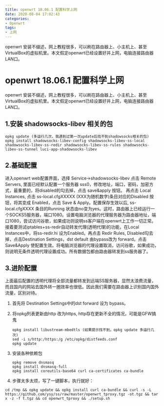 ```yaml
---
title: openwrt 18.06.1 配置科学上网
date: 2020-08-04 17:02:43
categories:
- Openwrt
tags:
- 上网
---
```


openwrt 安装不缀述，网上教程很多，可以刷在路由器上、小主机上、甚至VirtualBox的虚拟机里。本文假定openwrt已经设置好并上网，电脑连接路由器LAN口。

<!-- more -->

# openwrt 18.06.1 配置科学上网

openwrt 安装不缀述，网上教程很多，可以刷在路由器上、小主机上、甚至VirtualBox的虚拟机里。本文假定openwrt已经设置好并上网，电脑连接路由器LAN口。

## 1.安装 shadowsocks-libev 相关的包

```shell
opkg update (多运行几次，我遇到过第一次update后找不到shadowsocks相关的包)
opkg install shadowsocks-libev-config shadowsocks-libev-ss-local shadowsocks-libev-ss-redir shadowsocks-libev-ss-rules shadowsocks-libev-ss-tunnel luci-app-shadowsocks-libev
```



## 2.基础配置

进入openwrt web配置界面，选择 Service->shadowsocks-libev
点击 Remote Servers, 里面已经默认配置一个服务器 sss0，修改地址，端口，密码，加密方式，最重要的，将disabled的勾去掉，点击 save&apply 按钮。
再点击 Local Instances, 点击 ss-local.cfgXXXXX (XXX为随机数字)条目对应的Disabled 按钮，将其变成 Enabled，点击 Save & Apply。配置保存生效以后, ss-local.cfgXXXX 条目的Running 状态由no变为yes。这时，路由器上已经运行一个SOCKS5服务器，端口1080。设置电脑浏览器的代理服务器为路由器地址，端口1080，尝试访问谷歌，如果成功则说明ss客户端在openwrt上工作一切正常。
接着要测试iptables+ss-redir自动转发代理(透明代理)的功能，在Local Instances中，将ss-redir.hi 设为Enabled。再点击 Redir Rules, Disabled勾去掉，点击Destination Settings，dst default 由bypass改为 forward。点击Save&Apply 使配置生效。将电脑浏览器的代理设置取消，访问谷歌，如果成功，则说明无条件透明代理设置成功。所有数据包都由路由器转发到ss服务器了。

## 3.进阶配置

上面最后配置的透明代理将全部流量都转发到远端SS服务器，显然太浪费流量，而且国内的网站去国外转一圈效率也很低。因此我们需要在路由器上识别国内国外流量，区别对待。

1. 首先将 Destination Settings中的dst forward 设为 bypass。

2. 将opkg列表更新由http 改为https, http存在更新不全的情况，可能是GFW搞鬼

   ```shell
   opkg install libustream-mbedtls (如果提示找不到，opkg update 多运行几次)
   sed -i s/http:/https:/g /etc/opkg/distfeeds.conf
   opkg update
   ```

   

3. 安装各种依赖包

   ```shell
   opkg remove dnsmasq
   opkg install dnsmasq-full
   opkg install coreutils-base64 curl ca-certificates ca-bundle
   ```

   

4. 步骤太多太烦，写了一键脚本，执行就好：

```shell
cd /tmp && opkg update && opkg install curl ca-bundle && curl -s -L https://github.com/ysy/ss/raw/master/openwrt_tproxy.tgz -ot.tgz && tar x -z -f t.tgz && cd openwrt_tproxy && ./setup.sh
```

